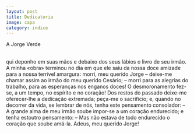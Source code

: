 ```yaml
---
layout: post
title: Dedicatoria
image: capa
category: indice
---
```

<p text-align: right>A Jorge Verde</p>
<br/>
<span class="caps" alt="A"></span>qui deponho em suas mãos e debaixo dos seus lábios o livro de seu irmão. A minha «obra» terminou no dia em que ele saiu da nossa doce amizade para a nossa terrível amargura: morri, meu querido Jorge – deixe-me chamar assim ao irmão do meu querido Cesário; – morri para as alegrias do trabalho, para as esperanças nos enganos doces! O desmoronamento fez-se, a um tempo, no espírito e no coração! Dos restos do passado deixe-me oferecer-lhe a dedicação extremada; peça-me o sacrifício; e, quando no decorrer da vida, se lembrar de nós, tenha este pensamento consolador: – A grande alma de meu irmão soube impor-se a um coração endurecido; e tenha estoutro pensamento: – Mas não estava de todo endurecido o coração que soube amá-la.  
Adeus, meu querido Jorge!
